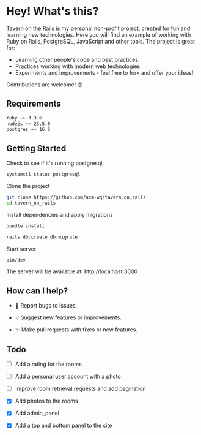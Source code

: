 # Hey! What's this?

Tavern on the Rails is my personal non-profit project, created for fun and learning new technologies. Here you will find an example of working with Ruby on Rails, PostgreSQL, JavaScript and other tools. 
The project is great for:
- Learning other people's code and best practices.
- Practices working with modern web technologies.
- Experiments and improvements - feel free to fork and offer your ideas!

Contributions are welcome! 😊

## Requirements

```bash
ruby ~> 3.3.6
nodejs ~> 23.5.0
postgres ~> 16.6
```

## Getting Started

Check to see if it's running postgresql

```bash
systemctl status postgresql
```

Clone the project

```bash
git clone https://github.com/acm-wq/tavern_on_rails
cd tavern_on_rails
```

Install dependencies and apply migrations

```bash
bundle install

rails db:create db:migrate
```

Start server 

```bash
bin/dev
```

The server will be available at: http://localhost:3000

## How can I help?

- 🐞 Report bugs to Issues.

- 💡 Suggest new features or improvements.

- ✨ Make pull requests with fixes or new features.

## Todo

- [ ] Add a rating for the rooms
- [ ] Add a personal user account with a photo
- [ ] Improve room retrieval requests and add pagination

- [X] Add photos to the rooms
- [X] Add admin_panel
- [X] Add a top and bottom panel to the site